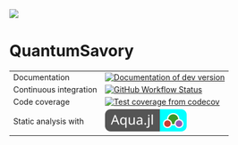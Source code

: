 <img src="https://github.com/Krastanov/QuantumSavory.jl/raw/master/docs/src/assets/logo.png" style="max-width:100px">

# QuantumSavory

<table>
    <tr>
        <td>Documentation</td>
        <td>
            <a href="https://krastanov.github.io/QuantumSavory.jl/dev"><img src="https://img.shields.io/badge/docs-dev-blue.svg" alt="Documentation of dev version"></a>
        </td>
    </tr><tr></tr>
    <tr>
        <td>Continuous integration</td>
        <td>
            <a href="https://github.com/Krastanov/QuantumSavory.jl/actions?query=workflow%3ACI+branch%3Amaster"><img src="https://img.shields.io/github/actions/workflow/status/Krastanov/QuantumSavory.jl/ci.yml?branch=master" alt="GitHub Workflow Status"></a>
        </td>
    </tr><tr></tr>
    <tr>
        <td>Code coverage</td>
        <td>
            <a href="https://codecov.io/gh/Krastanov/QuantumSavory.jl"><img src="https://img.shields.io/codecov/c/gh/Krastanov/QuantumSavory.jl?label=codecov" alt="Test coverage from codecov"></a>
        </td>
    </tr><tr></tr>
    <tr>
        <td>Static analysis with</td>
        <td>
            <a href="https://github.com/JuliaTesting/Aqua.jl"><img src="https://raw.githubusercontent.com/JuliaTesting/Aqua.jl/master/badge.svg" alt="Aqua QA"></a>
        </td>
    </tr>
</table>